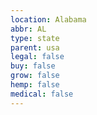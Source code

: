 ```yaml
---
location: Alabama
abbr: AL
type: state
parent: usa
legal: false
buy: false
grow: false
hemp: false
medical: false
---
```

